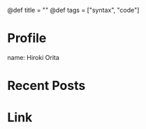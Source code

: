 @def title = ""
@def tags = ["syntax", "code"]

# Profile

name: Hiroki Orita



# Recent Posts





# Link